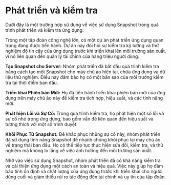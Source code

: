 # Phát triển và kiểm tra

Dưới đây là một trường hợp sử dụng về việc sử dụng Snapshot trong quá trình phát triển và kiểm tra ứng dụng:

Trong một tập đoàn công nghệ lớn, có một dự án phát triển ứng dụng quan trọng đang được tiến hành. Dự án này đòi hỏi sự kiểm tra kỹ lưỡng và thử nghiệm độ tin cậy của ứng dụng trước khi triển khai lên môi trường sản xuất, vì nó liên quan đến quản lý tài chính của hàng triệu người dùng.

**Tạo Snapshot cho Server:** Nhóm phát triển đã bắt đầu quá trình kiểm tra bằng cách tạo một Snapshot cho máy chủ ảo hiện tại, chứa ứng dụng và dữ liệu thử nghiệm. Điều này đảm bảo họ có một bản sao của môi trường kiểm tra tại thời điểm ban đầu.

**Triển khai Phiên bản Mới:** Họ đã tiến hành triển khai phiên bản mới của ứng dụng trên máy chủ ảo này để kiểm tra tích hợp, hiệu suất, và các tính năng mới.

**Phát hiện Lỗi và Sự Cố:** Trong quá trình kiểm tra, họ phát hiện một số lỗi và sự cố nhỏ trong ứng dụng, bao gồm vấn đề liên quan đến hiệu suất và tương thích với một số trình duyệt.

**Khôi Phục Từ Snapshot:** Để khắc phục những sự cố này, nhóm phát triển đã sử dụng tính năng Snapshot để nhanh chóng khôi phục lại máy chủ ảo về trạng thái ban đầu. Họ có thể tiếp tục thực hiện sửa đổi, kiểm tra, và thử nghiệm mà không lo lắng về việc ảnh hưởng đến môi trường sản xuất.

Nhờ vào việc sử dụng Snapshot, nhóm phát triển đã có khả năng kiểm tra và cải thiện ứng dụng một cách an toàn và hiệu quả. Việc này giúp họ đảm bảo tính ổn định và chất lượng của ứng dụng trước khi triển khai cho người dùng cuối và giảm thiểu rủi ro tác động đến tài chính và uy tín của tập đoàn.
